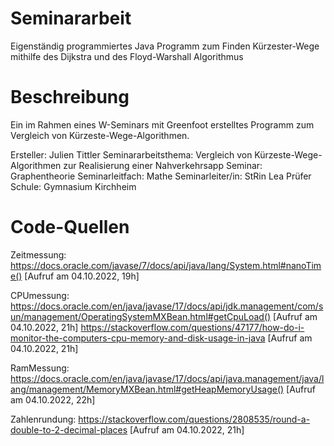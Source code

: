 # Seminararbeit
Eigenständig programmiertes Java Programm zum Finden Kürzester-Wege mithilfe des Dijkstra und des Floyd-Warshall Algorithmus

# Beschreibung
Ein im Rahmen eines W-Seminars mit Greenfoot erstelltes Programm zum Vergleich von Kürzeste-Wege-Algorithmen.

Ersteller: Julien Tittler 
Seminararbeitsthema: Vergleich von Kürzeste-Wege-Algorithmen zur Realisierung einer Nahverkehrsapp
Seminar: Graphentheorie
Seminarleitfach: Mathe
Seminarleiter/in: StRin Lea Prüfer
Schule: Gymnasium Kirchheim

# Code-Quellen
Zeitmessung:		https://docs.oracle.com/javase/7/docs/api/java/lang/System.html#nanoTime() [Aufruf am 04.10.2022, 19h]
        
CPUmessung: 		https://docs.oracle.com/en/java/javase/17/docs/api/jdk.management/com/sun/management/OperatingSystemMXBean.html#getCpuLoad() [Aufruf am 04.10.2022, 21h]
                    https://stackoverflow.com/questions/47177/how-do-i-monitor-the-computers-cpu-memory-and-disk-usage-in-java [Aufruf am 04.10.2022, 21h]
        
RamMessung: 		https://docs.oracle.com/en/java/javase/17/docs/api/java.management/java/lang/management/MemoryMXBean.html#getHeapMemoryUsage() [Aufruf am 04.10.2022, 22h]
        
Zahlenrundung:		https://stackoverflow.com/questions/2808535/round-a-double-to-2-decimal-places [Aufruf am 04.10.2022, 21h]